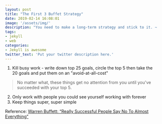 ```yaml
---
layout: post
title: "The First 3 Buffet Strategy"
date: 2019-02-14 16:08:01
image: '/assets/img/'
description: "You need to make a long-term strategy and stick to it. ~ Guy McLeod"
tags:
- jekyll
- web
categories:
- Jekyll is awesome
twitter_text: 'Put your twitter description here.'
---
```

1. Kill busy work - write down top 25 goals, circle the top 5 then take the 20 goals and put them on an "avoid-at-all-cost"

> No matter what, these things get no attention from you until you've succeeded with your top 5.

2. Only work with people you could see yourself working with forever
3. Keep things super, super simple

Reference: [Warren Buffett: “Really Successful People Say No To Almost Everything”](https://medium.com/accelerated-intelligence/warren-buffett-really-successful-people-say-no-to-almost-everything-ab78832ffebc)
